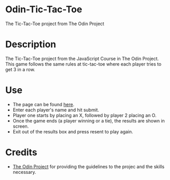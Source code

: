 # Odin-Tic-Tac-Toe
The Tic-Tac-Toe project from The Odin Project

# Description
The Tic-Tac-Toe project from the JavaScript Course in The Odin Project. This game follows the same rules at tic-tac-toe where each player tries to get 3 in a row.

# Use
* The page can be found [here](https://dalexfunk.github.io/Odin-Tic-Tac-Toe/).
* Enter each player's name and hit submit.
* Player one starts by placing an X, followed by player 2 placing an O.
* Once the game ends (a player winning or a tie), the results are shown in screen.
* Exit out of the results box and press resent to play again.

# Credits
* [The Odin Project](https://www.theodinproject.com) for providing the guidelines to the projec and the skills necessary. 